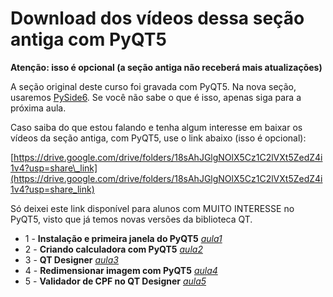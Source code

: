 # Download dos vídeos dessa seção antiga com PyQT5

**Atenção: isso é opcional (a seção antiga não receberá mais atualizações)**

A seção original deste curso foi gravada com PyQT5. Na nova seção, usaremos [PySide6](https://en.wikipedia.org/wiki/PySide). Se você não sabe o que é isso, apenas siga para a próxima aula.

Caso saiba do que estou falando e tenha algum interesse em baixar os vídeos da seção antiga, com PyQT5, use o link abaixo (isso é opcional):

[https://drive.google.com/drive/folders/18sAhJGlgNOlX5Cz1C2lVXt5ZedZ4i1v4?usp=share\_link](https://drive.google.com/drive/folders/18sAhJGlgNOlX5Cz1C2lVXt5ZedZ4i1v4?usp=share_link)

Só deixei este link disponível para alunos com MUITO INTERESSE no PyQT5, visto que já temos novas versões da biblioteca QT.


- 1 - **Instalação e primeira janela do PyQT5** *[aula1](aula1.py)*
- 2 - **Criando calculadora com PyQT5** *[aula2](./calculadora/app.py)*
- 3 - **QT Designer** *[aula3](aula3.md)*
- 4 - **Redimensionar imagem com PyQT5** *[aula4](./resize_image/)*
- 5 - **Validador de CPF no QT Designer** *[aula5](./cpf_check_generator/)*